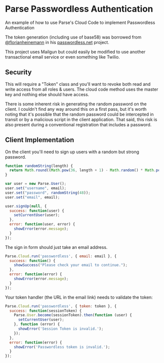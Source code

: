 # Parse Passwordless Authentication
An example of how to use Parse's Cloud Code to implement Passwordless Authentication

The token generation (including use of base58) was borrowed from [@florianheinemann](https://github.com/florianheinemann) in his [passwordless.net](https://github.com/florianheinemann/passwordless) project.

This project uses Mailgun but could easily be modified to use another transactional email service or even something like Twilio.

## Security
This will require a "Token" class and you'll want to revoke both read and write access from all roles & users. The cloud code method uses the master key and nothing else should have access.

There is some inherent risk in generating the random password on the client. I couldn't find any way around this on a first pass, but it's worth noting that it's possible that the random password could be intercepted in transit or by a malicious script in the client application. That said, this risk is also present during a conventional registration that includes a password.


## Client Implementation

On the client you'll need to sign up users with a random but strong password.

```javascript
function randomString(length) {
  return Math.round((Math.pow(36, length + 1) - Math.random() * Math.pow(36, length))).toString(36).slice(1);
}

var user = new Parse.User();
user.set("username", email);
user.set("password", randomString(48));
user.set("email", email);

user.signUp(null, {
  success: function(user) {
    setCurrentUser(user);
  },
  error: function(user, error) {
    showError(error.message);
  }
});
```

The sign in form should just take an email address.
```javascript
Parse.Cloud.run('passwordless', { email: email }, {
  success: function() {
    showSuccess("Please check your email to continue.");
  },
  error: function(error) {
    showError(error.message);
  }
});
```

Your token handler (the URL in the email link) needs to validate the token:
```javascript
Parse.Cloud.run('passwordless', { token: token }, {
  success: function(sessionToken) {
    Parse.User.become(sessionToken).then(function (user) {
      setCurrentUser(user);
    }, function (error) {
      showError('Session Token is invalid.');
    });
  },
  error: function(error) {
    showError('Passwordless token is invalid.');
  }
});
```
